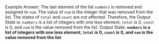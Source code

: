 Example Answer:
The last element of the list `numbers` is removed and assigned to `num`. The value of `num` is the integer that was removed from the list. The states of `total` and `count` are not affected. Therefore, the Output State is: `numbers` is a list of integers with one less element, `total` is 0, `count` is 0, and `num` is the value removed from the list.
Output State: **`numbers` is a list of integers with one less element, `total` is 0, `count` is 0, and `num` is the value removed from the list**